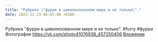 ```yaml
---
title: "Рубрика \"фурри в цивилизованном мире и не только\"."
date: 2023-12-23 06:01:00 +0300
---
```


Рубрика "фурри в цивилизованном мире и не только".
#furry #фурри
Фотография
<a class="vk-attach" href="https://vk.com/photo41076938_457250406">https://vk.com/photo41076938_457250406</a>
<a class="vk-attach" href="https://vk.com/photo41076938_457250406">Вложение</a>
